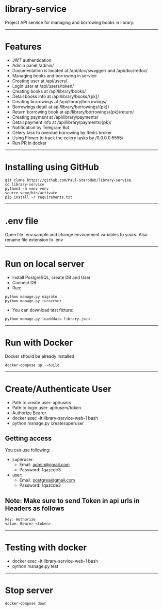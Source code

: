 # library-service
Project API service for managing and borrowing books in library.
***
# Features
- JWT authentication
- Admin panel /admin/
- Documentation is located at /api/doc/swagger/ and /api/doc/redoc/
- Managing books and borrowing in service
- Creating user at /api/users/
- Login user at /api/users/token/
- Creating books at /api/library/books/
- Detail books info at /api/library/books/{pk}/
- Creating borrowings at /api/library/borrowings/
- Borrowings detail at api/library/borrowings/{pk}/
- Return borrowing book at api/library/borrowings/{pk}/return/
- Creating payment at /api/library/payments/
- Detail payment info at /api/library/payments/{pk}/
- Notification by Telegram Bot
- Celery task to overdue borrowing by Redis broker
- Using Flower to track the celery tasks by /0.0.0.0:5555/
- Run PR in docker
***
# Installing using GitHub
```
git clone https://github.com/Paul-Starodub/library-service
cd library-service
python3 -m venv venv
source venv/bin/activate
pip install -r requirements.txt
```
---
# .env file
Open file .env.sample and change environment variables to yours. Also rename file extension to .env
***
# Run on local server
- Install PostgreSQL, create DB and User
- Connect DB
- Run:
```
python manage.py migrate
python manage.py runserver
```
- You can download test fixture:
```
python manage.py loadddata library.json
```
***
# Run with Docker
Docker should be already installed
```
docker-compose up --build
```
***
# Create/Authenticate User
- Path to create user: api/users
- Path to login user: api/users/token
- Authorize Bearer
- docker exec -it library-service-web-1 bash 
- python manage.py createsuperuser
## Getting access
You can use following:
- superuser:
  - Email: admin@gmail.com
  - Password: 1qazcde3
- user:
  - Email: postgres@gmail.com
  - Password: 1qazcde3
## Note: Make sure to send Token in api urls in Headers as follows
```
key: Authorize
value: Bearer <token>
```
***
# Testing with docker
- docker exec -it library-service-web-1 bash
- python manage.py test
***
# Stop server
```
docker-compose down
```
